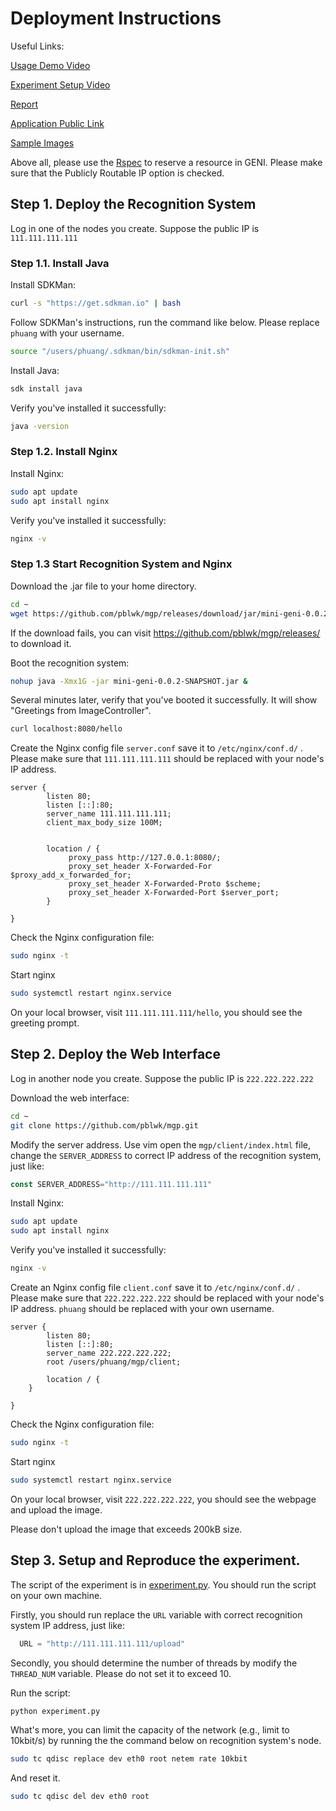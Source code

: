 # Deployment Instructions

Useful Links:

[Usage Demo Video](demo.mov)

[Experiment Setup Video]()

[Report](dev/report.md)

[Application Public Link](http://143.215.216.206)

[Sample Images](https://github.com/pblwk/samples)

Above all, please use the [Rspec](config/Rspec.xml) to reserve a resource in GENI. Please make sure that the Publicly Routable IP option is checked. 

## Step 1. Deploy the Recognition System

Log in one of the nodes you create. Suppose the public IP is `111.111.111.111`

### Step 1.1. Install Java

Install SDKMan: 

```bash
curl -s "https://get.sdkman.io" | bash
```

Follow SDKMan's instructions, run the command like below. Please replace `phuang` with your username.

```bash
source "/users/phuang/.sdkman/bin/sdkman-init.sh"
```

Install Java:

```bash
sdk install java
```
Verify you've installed it successfully:

```bash
java -version
```

### Step 1.2. Install Nginx

Install Nginx:

```bash
sudo apt update
sudo apt install nginx
```

Verify you've installed it successfully: 

```bash
nginx -v
```

### Step 1.3 Start Recognition System and Nginx

Download the .jar file to your home directory. 

```bash
cd ~
wget https://github.com/pblwk/mgp/releases/download/jar/mini-geni-0.0.2-SNAPSHOT.jar
```

If the download fails, you can visit https://github.com/pblwk/mgp/releases/ to download it. 

Boot the recognition system:

```bash
nohup java -Xmx1G -jar mini-geni-0.0.2-SNAPSHOT.jar &
```

Several minutes later, verify that you've booted it successfully. It will show "Greetings from  ImageController". 

```bash
curl localhost:8080/hello
```

Create the Nginx config file `server.conf` save it to `/etc/nginx/conf.d/` . Please make sure that `111.111.111.111`  should be replaced with your node's IP address.

```nginx
server {
        listen 80;
        listen [::]:80;
        server_name 111.111.111.111;
        client_max_body_size 100M;


        location / {
             proxy_pass http://127.0.0.1:8080/;
             proxy_set_header X-Forwarded-For $proxy_add_x_forwarded_for;
             proxy_set_header X-Forwarded-Proto $scheme;
             proxy_set_header X-Forwarded-Port $server_port;
        }

}
```

Check the Nginx configuration file:

```bash
sudo nginx -t
```

Start nginx

```bash
sudo systemctl restart nginx.service
```

On your local browser, visit `111.111.111.111/hello`, you should see the greeting prompt. 

## Step 2. Deploy the Web Interface

Log in another node you create. Suppose the public IP is `222.222.222.222`

Download the web interface:

```bash
cd ~
git clone https://github.com/pblwk/mgp.git
```

Modify the server address. Use vim open the `mgp/client/index.html` file, change the `SERVER_ADDRESS`  to correct IP address of the recognition system, just like: 

```javascript
const SERVER_ADDRESS="http://111.111.111.111"
```

Install Nginx:

```bash
sudo apt update
sudo apt install nginx
```

Verify you've installed it successfully: 

```bash
nginx -v
```

Create an Nginx config file `client.conf` save it to `/etc/nginx/conf.d/` . Please make sure that `222.222.222.222`  should be replaced with your node's IP address. `phuang` should be replaced with your own username. 

```nginx
server {
        listen 80;
        listen [::]:80;
        server_name 222.222.222.222;
        root /users/phuang/mgp/client;

        location / {
	}

}
```



Check the Nginx configuration file:

```bash
sudo nginx -t
```

Start nginx

```bash
sudo systemctl restart nginx.service
```

On your local browser, visit `222.222.222.222`, you should see the webpage and upload the image. 

Please don't upload the image that exceeds 200kB size. 

## Step 3. Setup and Reproduce the experiment.

The script of the experiment is in [experiment.py](experiment/experiment.py). You should run the script on your own machine.

Firstly, you should run replace the `URL` variable with correct recognition system IP address, just like:

```Python
  URL = "http://111.111.111.111/upload"
```

Secondly, you should determine the number of threads by modify the `THREAD_NUM` variable. Please do not set it to exceed 10.

Run the script:

```bash
python experiment.py
```

What's more, you can limit the capacity of the network (e.g., limit to 10kbit/s) by running the the command below on recognition system's node. 

```bash
sudo tc qdisc replace dev eth0 root netem rate 10kbit 
```

And reset it. 

```bash
sudo tc qdisc del dev eth0 root
```









